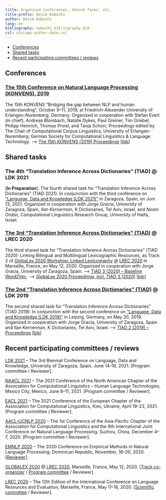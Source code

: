 ```yaml
---
title: Organized Conferences, Shared Tasks, etc.
title-prefix: Besim Kabashi
author: Besim Kabashi
lang: en
bibliography: kabashi_bibliography.bib
csl: chicago-author-date.csl
---
```


- [Conferences](#conferences)
- [Shared tasks](#shared-tasks)
- [Recent participating committees / reviews](#recent-participating-committees-reviews)

## Conferences ##

<!-- - [KONVENS 2019](#konvens-2019) -->

### [The 15th Conference on Natural Language Processing (KONVENS), 2019](https://2019.konvens.org/) ### 


<!-- <div class="cover">[![Organized by Stefan Evert (in chief), Andreas Blombach, Natalie Dykes, Paul Greiner, Tim Griebel, Philipp Heinrich, Besim  Kabshi, and Thomas Proisl. Edited by The Chair of Computational Corpus Linguistics, University of Erlangen-Nuremberg; German Society for Computational Linguistics & Language Technology.](img/KONVENS-2019.jpeg){.bookcover}](https://corpora.linguistik.uni-erlangen.de/data/konvens/proceedings/Proceedings_of_the_15th_Conference_on_Natural_Language_Processing_KONVENS_2019.pdf)</div> -->

<!-- - <div class="book"><div class="bibentry">[@Evert_et_al_KONVENS2019] [[bib](bib/Evert_et_al_KONVENS2019.bib)]</div> -->

The 15th KONVENS “Bridging the gap between NLP and human understanding”, October 9–11, 2019, at Friedrich-Alexander University of Erlangen-Nuremberg, Germany.  Organized in cooperation with Stefan Evert (in chief), Andreas Blombach, Natalie Dykes, Paul Greiner, Tim Griebel, Philipp Heinrich, Thomas Proisl, and Tanja Schorr; Proceedings edited by The Chair of Computational Corpus Linguistics, University of Erlangen-Nuremberg; German Society for Computational Linguistics & Language Technology.
–> [The 15th KONVENS (2019) Proceedings](https://corpora.linguistik.uni-erlangen.de/data/konvens/proceedings/) [[bib](bib/Evert_et_al_KONVENS2019ConfOrg.bib)]


## Shared tasks ##

<!-- - [TIAD 2021 @ LDK 2021](#the-4th-translation-inference-across-dictionaries-tiad-ldk-2021) -->
<!-- - [TIAD 2020 as GlobaLex Track 2 @ LREC 2020](#the-3rd-translation-inference-across-dictionaries-tiad-lrec-2020) -->
<!-- - [TIAD 2019 @ LDK 2019](#the-2nd-translation-inference-across-dictionaries-tiad-ldk-2019) -->

### The 4th “Translation Inference Across Dictionaries” (TIAD) @ LDK 2021 ###

[**In Preparation**]: The fourth shared task for “Translation Inference Across Dictionaries” (TIAD 2021). In conjunction with the third conference on [“Language, Data and Knowledge (LDK 2021)”](http://2021.ldk-conf.org/) in Zaragoza, Spain, on Juni 13, 2021. Organized in cooperation with *Jorge Gracia*, University of Zaragoza, Spain, *Ilan Kernerman*, K Dictionaries, Tel Aviv, Israel, and *Noam Ordan*, Computational Linguistics Research Group, University of Haifa, Israel.

### [The 3rd “Translation Inference Across Dictionaries” (TIAD)](https://tiad2020.unizar.es/) @ LREC 2020 ###

The third shared task for “Translation Inference Across Dictionaries” (TIAD 2020): Linking Bilingual and Multilingual Lexicographic Resources, as Track 2 of [GlobaLex 2020 Workshop: Linked Lexicography](https://globalex.link/events/workshops/globalex-workshop-2020/) @ [LREC 2020](https://lrec2020.lrec-conf.org/en/workshops-and-tutorials/2020-workshops/) in Marseílle, France, on May 12, 2020. Organized in cooperation with Jorge Gracia, University of Zaragoza, Spain.
–> [TIAD 3 (2020) – Baseline Word2Vec](https://github.com/kabashi/TIAD2020_word2vec).
–> [GlobaLex 2020 Proceedings, incl. TIAD 3 (2020)](https://lrec2020.lrec-conf.org/media/proceedings/Workshops/Books/GLOBALEX2020book.pdf) [[bib](bib/Kernerman_et_al_GlobaLex-2020:2020.bib)]


### [The 2nd “Translation Inference Across Dictionaries” (TIAD)](https://tiad2019.unizar.es/) @ LDK 2019 ###

The second shared task for “Translation Inference Across Dictionaries” (TIAD 2019): In conjunction with the second conference on [“Language, Data and Knowledge (LDK 2019)”](http://2019.ldk-conf.org/) in Leipzig, Germany, on May 20, 2019. Organized in cooperation with Jorge Gracia, University of Zaragoza, Spain and Ilan Kernerman, K Dictionaries, Tel Aviv, Israel.
–> [TIAD 2 (2019) – Proceedings](http://ceur-ws.org/Vol-2493/) [[bib](bib/Gracia_et_al_TIAD2019:2019.bib)]


## Recent participating committees / reviews ##

[LDK 2021](http://2021.ldk-conf.org/) – The 3rd Biennial Conference on Language, Data and Knowledge,  University of Zaragoza, Spain, June 14–16, 2021. [Program committee / Reviewer].

[NAACL 2021](https://2021.naacl.org/) – The 2021 Conference of the North American Chapter of the Association for Computational Linguistics – Human Language Technologies, Mexico City, Mexico, June 6–11, 2021. [Program committee / Reviewer].

[EACL 2021](https://2021.eacl.org/) – The 2021 Conference of the European Chapter of the Association for Computational Linguistics, Kiev, Ukraine, April 19–23, 2021. [Program committee / Reviewer]. 

[AACL-IJCNLP 2020](http://aacl2020.org/) – The 1st Conference of the Asia-Pacific Chapter of the Association for Computational Linguistics and the 9th International Joint Conference on Natural Language Processing. Suzhou, China, December 4–7, 2020. [Program committee / Reviewer].

[EMNLP 2020](https://2020.emnlp.org/) – The 2020 Conference on Empirical Methods in Natural Language Processing. Dominican Republic, November, 16–20, 2020. [[Reviewer](https://www.aclweb.org/anthology/2020.emnlp-main.0.pdf)].

[GLOBALEX 2020](https://globalex2020.globalex.link/globalex-workshop-lrec2020-about-globalex-lrec2020/) @ [LREC 2020](https://lrec2020.lrec-conf.org/), Marseílle, France, May 12, 2020. [[Track co-organizer](https://globalex2020.globalex.link/globalex-workshop-lrec2020-about-globalex-lrec2020) / [Program committee](https://globalex2020.globalex.link/globalex-workshop-lrec2020-about-globalex-lrec2020) / Reviewer].

[LREC 2020](https://lrec2020.lrec-conf.org/) – The 12th Edition of the International Conference on Language Resources and Evaluation, Marseílle, France, May 11–16, 2020. [[Scientific committee](https://lrec2020.lrec-conf.org/en/about/committees/scientific-committee/) / Reviewer].

<!-- #### In the past (selected) #### -->

<!-- [ACL 2017](http://acl2017.org/) – The 55th Annual Meeting of the Association for Computational Linguistics, July 30 – August 4, 2017. Vancouver, Canada. ISBN 978-1-945626-75-3 ([Volume 1, Long Papers](https://www.aclweb.org/anthology/volumes/P17-1/)) ISBN 978-1-945626-76-0 ([Volume 2, Short Papers](https://www.aclweb.org/anthology/volumes/P17-2/)). [Program committee / Primary reviewer] -->


<!-- ## News ## -->